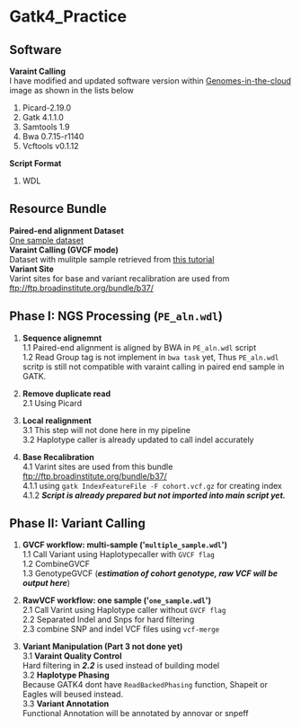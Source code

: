 # Gatk4_Practice

## Software
**Varaint Calling**  <br>
I have modified and updated software version within  [Genomes-in-the-cloud](https://hub.docker.com/r/broadinstitute/genomes-in-the-cloud/) image as shown in the lists below <br>
1. Picard-2.19.0
2. Gatk 4.1.1.0
3. Samtools 1.9
4. Bwa 0.7.15-r1140
5. Vcftools v0.1.12

**Script Format**
1. WDL <br>

## Resource Bundle 
  **Paired-end alignment Dataset** <br> 
  [One sample dataset](https://drive.google.com/drive/folders/1aBcbV_Hlyg0wOOmZDDSBeIc0uw1r3f_w)  <br>
  **Varaint Calling (GVCF mode)** <br> 
  Dataset with mulitple sample retrieved from [this tutorial](https://software.broadinstitute.org/wdl/documentation/article?id=7614)  <br>
  **Variant Site** <br>
  Varint sites for base and variant recalibration are used from ftp://ftp.broadinstitute.org/bundle/b37/
  

## Phase I: NGS Processing (`PE_aln.wdl`)
  1. **Sequence alignemnt** <br>
     1.1 Paired-end alignment is aligned by BWA in `PE_aln.wdl` script <br>
     1.2 Read Group tag is not implement in `bwa task` yet, Thus `PE_aln.wdl` scritp is still not compatible with varaint calling in paired end sample in GATK.
     
  2. **Remove duplicate read** <br>
    2.1 Using Picard 
    
  3. **Local realignment** <br> 
    3.1 This step will not done here in my pipeline <br>
    3.2 Haplotype caller is already updated to call indel accurately
    
  4. **Base Recalibration** <br>
    4.1 Varint sites are used from this bundle ftp://ftp.broadinstitute.org/bundle/b37/ <br>
       4.1.1 using `gatk IndexFeatureFile -F cohort.vcf.gz` for creating index <br>
       4.1.2 ***Script is already prepared but not imported into main script yet.*** <br>
  
    
## Phase II: Variant Calling  

  1. **GVCF workflow: multi-sample ('`multiple_sample.wdl`')** <br>
     1.1 Call Variant using Haplotypecaller with `GVCF flag` <br> 
     1.2 CombineGVCF<br> 
     1.3 GenotypeGVCF (***estimation of cohort genotype, raw VCF will be output here***)
     
  2. **RawVCF workflow: one sample ('`one_sample.wdl`')** <br>
     2.1 Call Varint using Haplotype caller without `GVCF flag` <br>
     2.2 Separated Indel and Snps for hard filtering <br>
     2.3 combine SNP and indel VCF files using `vcf-merge`
     
  3. **Variant Manipulation (Part 3 not done yet)** <br>
    3.1 **Varaint Quality Control** <br>
    Hard filtering in ***2.2*** is used instead of building model <br>
    3.2 **Haplotype Phasing** <br>
    Because GATK4 dont have `ReadBackedPhasing` function, Shapeit or Eagles will beused instead. <br>
    3.3 **Variant Annotation** <br>
    Functional Annotation will be annotated by annovar or snpeff
